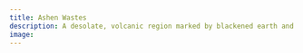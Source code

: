 ```yaml
---
title: Ashen Wastes
description: A desolate, volcanic region marked by blackened earth and constant ash storms. This harsh land is home to the Fireborn, a race of beings who thrive in the intense heat and forge powerful weapons from the lava flows.
image: 
---
```

